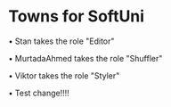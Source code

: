# Towns for SoftUni

•	Stan takes the role "Editor"

•	MurtadaAhmed takes the role "Shuffler"

•	Viktor takes the role "Styler"

• Test change!!!!
